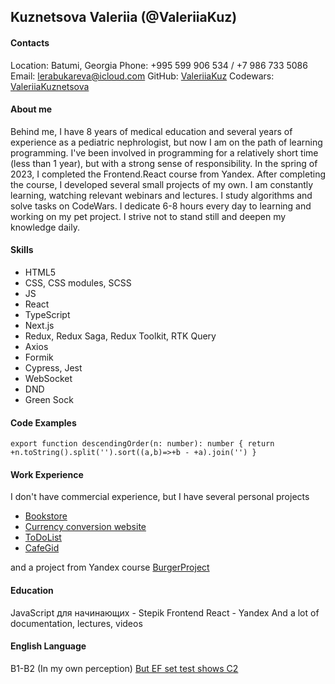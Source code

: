 ## **Kuznetsova Valeriia (@ValeriiaKuz)**

#### Contacts

Location: Batumi, Georgia
Phone: +995 599 906 534 / +7 986 733 5086
Email: lerabukareva@icloud.com
GitHub: [ValeriiaKuz](https://github.com/ValeriiaKuz)
Codewars: [ValeriiaKuznetsova](https://www.codewars.com/users/ValeriiaKuznetsova) 

#### About me 

Behind me, I have 8 years of medical education and several years of experience as a pediatric nephrologist, but now I am on the path of learning programming. I've been involved in programming for a relatively short time (less than 1 year), but with a strong sense of responsibility. In the spring of 2023, I completed the Frontend.React course from Yandex. After completing the course, I developed several small projects of my own. I am constantly learning, watching relevant webinars and lectures. I study algorithms and solve tasks on CodeWars. I dedicate 6-8 hours every day to learning and working on my pet project. I strive not to stand still and deepen my knowledge daily.

#### **Skills**
* HTML5
* CSS, CSS modules, SCSS
* JS
* React
* TypeScript 
* Next.js
* Redux, Redux Saga, Redux Toolkit, RTK Query
* Axios
* Formik
* Cypress, Jest
* WebSocket
* DND
* Green Sock


#### Code Examples
`export function descendingOrder(n: number): number {
return +n.toString().split('').sort((a,b)=>+b - +a).join('')
}`


#### Work Experience

I don't have commercial experience, but I have several personal projects

* [Bookstore](https://valeriiakuz.github.io/Library/#/)
* [  Currency conversion website
  ](https://valeriiakuz.github.io/Currency-rates/#/)
* [ToDoList](https://valeriiakuz.github.io/ToDoList/)
* [CafeGid](https://coffee-ride.vercel.app)

and a project from Yandex course
[BurgerProject](https://valeriiakuz.github.io/BurgerProject/)

#### Education

JavaScript для начинающих - Stepik
Frontend React - Yandex 
And a lot of documentation, lectures, videos 

#### English Language 

B1-B2 (In my own perception)
[But EF set test shows C2 
](https://www.efset.org/cert/FEnWua)

